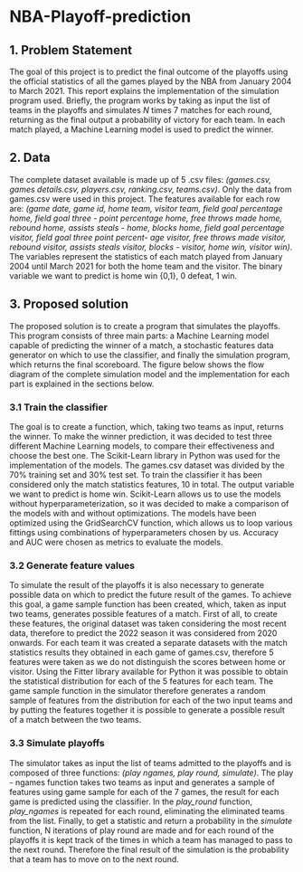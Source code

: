 # NBA-Playoff-prediction

## 1. Problem Statement

The goal of this project is to predict the final outcome of the playoffs using the
official statistics of all the games played by the NBA from January 2004 to March
2021. This report explains the implementation of the simulation program used.
Briefly, the program works by taking as input the list of teams in the playoffs
and simulates $N$ times 7 matches for each round, returning as the final output a
probability of victory for each team. In each match played, a Machine Learning
model is used to predict the winner.

## 2. Data 

The complete dataset available is made up of 5 .csv files: _(games.csv, games
details.csv, players.csv, ranking.csv, teams.csv)_. Only the data from games.csv
were used in this project. The features available for each row are: _(game date,
game id, home team, visitor team, field goal percentage home, field goal three -
point percentage home, free throws made home, rebound home, assists steals -
home, blocks home, field goal percentage visitor, field goal three point percent-
age visitor, free throws made visitor, rebound visitor, assists steals visitor, blocks -
visitor, home win, visitor win)_. The variables represent the statistics of each
match played from January 2004 until March 2021 for both the home team and
the visitor. The binary variable we want to predict is home win {0,1}, 0 defeat,
1 win.

## 3. Proposed solution

The proposed solution is to create a program that simulates the playoffs. This
program consists of three main parts: a Machine Learning model capable of
predicting the winner of a match, a stochastic features data generator on which
to use the classifier, and finally the simulation program, which returns the final
scoreboard. The figure below shows the flow diagram of the complete simulation
model and the implementation for each part is explained in the sections below.

### 3.1 Train the classifier

The goal is to create a function, which, taking two teams as input, returns the
winner. To make the winner prediction, it was decided to test three different
Machine Learning models, to compare their effectiveness and choose the best
one. The Scikit-Learn library in Python was used for the implementation of
the models. The games.csv dataset was divided by the 70% training set and 30%
test set. To train the classifier it has been considered only the match statistics
features, 10 in total. The output variable we want to predict is home win.
Scikit-Learn allows us to use the models without hyperparameterization, so it
was decided to make a comparison of the models with and without optimizations.
The models have been optimized using the GridSearchCV function, which
allows us to loop various fittings using combinations of hyperparameters chosen
by us. Accuracy and AUC were chosen as metrics to evaluate the models.

### 3.2 Generate feature values

To simulate the result of the playoffs it is also necessary to generate possible
data on which to predict the future result of the games. To achieve this goal,
a game sample function has been created, which, taken as input two teams,
generates possible features of a match. First of all, to create these features,
the original dataset was taken considering the most recent data, therefore to
predict the 2022 season it was considered from 2020 onwards. For each team it
was created a separate datasets with the match statistics results they obtained in
each game of games.csv, therefore 5 features were taken as we do not distinguish
the scores between home or visitor. Using the Fitter library available for
Python it was possible to obtain the statistical distribution for each of the 5
features for each team. The game sample function in the simulator therefore
generates a random sample of features from the distribution for each of the two
input teams and by putting the features together it is possible to generate a
possible result of a match between the two teams.

### 3.3 Simulate playoffs

The simulator takes as input the list of teams admitted to the playoffs and is
composed of three functions: _(play ngames, play round, simulate)_. The play -
ngames function takes two teams as input and generates a sample of features
using game sample for each of the 7 games, the result for each game is predicted
using the classifier. In the _play\_round_ function, _play\_ngames_ is repeated for each
round, eliminating the eliminated teams from the list. Finally, to get a statistic
and return a probability in the _simulate_ function, N iterations of play round
are made and for each round of the playoffs it is kept track of the times in which
a team has managed to pass to the next round. Therefore the final result of the
simulation is the probability that a team has to move on to the next round.




